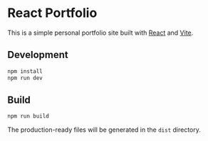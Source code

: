 # React Portfolio

This is a simple personal portfolio site built with [React](https://react.dev) and [Vite](https://vite.dev).

## Development

```bash
npm install
npm run dev
```

## Build

```bash
npm run build
```

The production-ready files will be generated in the `dist` directory.
